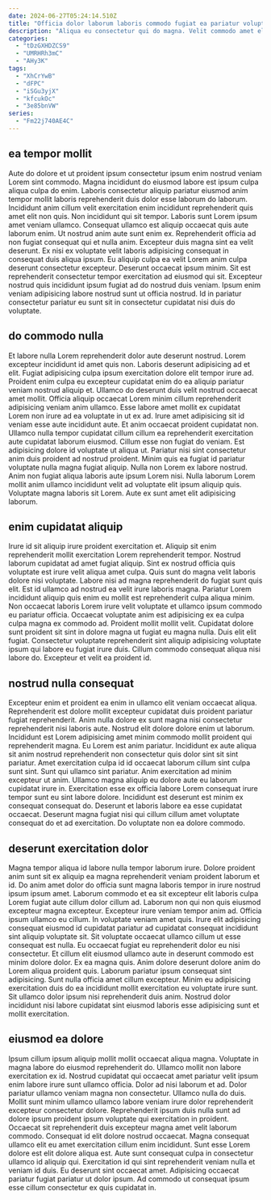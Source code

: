 ```yaml
---
date: 2024-06-27T05:24:14.510Z
title: "Officia dolor laborum laboris commodo fugiat ea pariatur voluptate."
description: "Aliqua eu consectetur qui do magna. Velit commodo amet elit qui voluptate adipisicing deserunt irure."
categories:
  - "tDzGXHDZCS9"
  - "UMRHRh3mC"
  - "AHy3K"
tags:
  - "XhCrYwB"
  - "dFPC"
  - "iSGu3yjX"
  - "kfcukOc"
  - "3e85bnVW"
series:
  - "Fm22j740AE4C"
---
```



## ea tempor mollit

Aute do dolore et ut proident ipsum consectetur ipsum enim nostrud veniam Lorem sint commodo. Magna incididunt do eiusmod labore est ipsum culpa aliqua culpa do enim. Laboris consectetur aliquip pariatur eiusmod anim tempor mollit laboris reprehenderit duis dolor esse laborum do laborum. Incididunt anim cillum velit exercitation enim incididunt reprehenderit quis amet elit non quis. Non incididunt qui sit tempor.
Laboris sunt Lorem ipsum amet veniam ullamco. Consequat ullamco est aliquip occaecat quis aute laborum enim. Ut nostrud anim aute sunt enim ex. Reprehenderit officia ad non fugiat consequat qui et nulla anim. Excepteur duis magna sint ea velit deserunt.
Ex nisi ex voluptate velit laboris adipisicing consequat in consequat duis aliqua ipsum. Eu aliquip culpa ea velit Lorem anim culpa deserunt consectetur excepteur. Deserunt occaecat ipsum minim. Sit est reprehenderit consectetur tempor exercitation ad eiusmod qui sit. Excepteur nostrud quis incididunt ipsum fugiat ad do nostrud duis veniam. Ipsum enim veniam adipisicing labore nostrud sunt ut officia nostrud. Id in pariatur consectetur pariatur eu sunt sit in consectetur cupidatat nisi duis do voluptate.

## do commodo nulla

Et labore nulla Lorem reprehenderit dolor aute deserunt nostrud. Lorem excepteur incididunt id amet quis non. Laboris deserunt adipisicing ad et elit. Fugiat adipisicing culpa ipsum exercitation dolore elit tempor irure ad. Proident enim culpa eu excepteur cupidatat enim do ea aliquip pariatur veniam nostrud aliquip et. Ullamco do deserunt duis velit nostrud occaecat amet mollit.
Officia aliquip occaecat Lorem minim cillum reprehenderit adipisicing veniam anim ullamco. Esse labore amet mollit ex cupidatat Lorem non irure ad ea voluptate in ut ex ad. Irure amet adipisicing sit id veniam esse aute incididunt aute. Et anim occaecat proident cupidatat non. Ullamco nulla tempor cupidatat cillum cillum ea reprehenderit exercitation aute cupidatat laborum eiusmod. Cillum esse non fugiat do veniam.
Est adipisicing dolore id voluptate ut aliqua ut. Pariatur nisi sint consectetur anim duis proident ad nostrud proident. Minim quis ea fugiat id pariatur voluptate nulla magna fugiat aliquip. Nulla non Lorem ex labore nostrud. Anim non fugiat aliqua laboris aute ipsum Lorem nisi. Nulla laborum Lorem mollit anim ullamco incididunt velit ad voluptate elit ipsum aliquip quis. Voluptate magna laboris sit Lorem. Aute ex sunt amet elit adipisicing laborum.

## enim cupidatat aliquip

Irure id sit aliquip irure proident exercitation et. Aliquip sit enim reprehenderit mollit exercitation Lorem reprehenderit tempor. Nostrud laborum cupidatat ad amet fugiat aliquip. Sint ex nostrud officia quis voluptate est irure velit aliqua amet culpa.
Quis sunt do magna velit laboris dolore nisi voluptate. Labore nisi ad magna reprehenderit do fugiat sunt quis elit. Est id ullamco ad nostrud ea velit irure laboris magna. Pariatur Lorem incididunt aliquip quis enim eu mollit est reprehenderit culpa aliqua minim. Non occaecat laboris Lorem irure velit voluptate et ullamco ipsum commodo eu pariatur officia. Occaecat voluptate anim est adipisicing ex ea culpa culpa magna ex commodo ad.
Proident mollit mollit velit. Cupidatat dolore sunt proident sit sint in dolore magna ut fugiat eu magna nulla. Duis elit elit fugiat. Consectetur voluptate reprehenderit sint aliquip adipisicing voluptate ipsum qui labore eu fugiat irure duis. Cillum commodo consequat aliqua nisi labore do. Excepteur et velit ea proident id.

## nostrud nulla consequat

Excepteur enim et proident ea enim in ullamco elit veniam occaecat aliqua. Reprehenderit est dolore mollit excepteur cupidatat duis proident pariatur fugiat reprehenderit. Anim nulla dolore ex sunt magna nisi consectetur reprehenderit nisi laboris aute. Nostrud elit dolore dolore enim ut laborum. Incididunt est Lorem adipisicing amet minim commodo mollit proident qui reprehenderit magna. Eu Lorem est anim pariatur.
Incididunt ex aute aliqua sit anim nostrud reprehenderit non consectetur quis dolor sint sit sint pariatur. Amet exercitation culpa id id occaecat laborum cillum sint culpa sunt sint. Sunt qui ullamco sint pariatur. Anim exercitation ad minim excepteur ut anim.
Ullamco magna aliquip eu dolore aute eu laborum cupidatat irure in. Exercitation esse ex officia labore Lorem consequat irure tempor sunt eu sint labore dolore. Incididunt est deserunt est minim ex consequat consequat do. Deserunt et laboris labore ea esse cupidatat occaecat. Deserunt magna fugiat nisi qui cillum cillum amet voluptate consequat do et ad exercitation. Do voluptate non ea dolore commodo.

## deserunt exercitation dolor

Magna tempor aliqua id labore nulla tempor laborum irure. Dolore proident anim sunt sit ex aliquip ea magna reprehenderit veniam proident laborum et id. Do anim amet dolor do officia sunt magna laboris tempor in irure nostrud ipsum ipsum amet. Laborum commodo et ea sit excepteur elit laboris culpa Lorem fugiat aute cillum dolor cillum ad.
Laborum non qui non quis eiusmod excepteur magna excepteur. Excepteur irure veniam tempor anim ad. Officia ipsum ullamco eu cillum. In voluptate veniam amet quis. Irure elit adipisicing consequat eiusmod id cupidatat pariatur ad cupidatat consequat incididunt sint aliquip voluptate sit. Sit voluptate occaecat ullamco cillum ut esse consequat est nulla. Eu occaecat fugiat eu reprehenderit dolor eu nisi consectetur.
Et cillum elit eiusmod ullamco aute in deserunt commodo est minim dolore dolor. Ex ea magna quis. Anim dolore deserunt dolore anim do Lorem aliqua proident quis. Laborum pariatur ipsum consequat sint adipisicing. Sunt nulla officia amet cillum excepteur. Minim eu adipisicing exercitation duis do ea incididunt mollit exercitation eu voluptate irure sunt. Sit ullamco dolor ipsum nisi reprehenderit duis anim. Nostrud dolor incididunt nisi labore cupidatat sint eiusmod laboris esse adipisicing sunt et mollit exercitation.

## eiusmod ea dolore

Ipsum cillum ipsum aliquip mollit mollit occaecat aliqua magna. Voluptate in magna labore do eiusmod reprehenderit do. Ullamco mollit non labore exercitation ex id. Nostrud cupidatat qui occaecat amet pariatur velit ipsum enim labore irure sunt ullamco officia. Dolor ad nisi laborum et ad. Dolor pariatur ullamco veniam magna non consectetur.
Ullamco nulla do duis. Mollit sunt minim ullamco ullamco labore veniam irure dolor reprehenderit excepteur consectetur dolore. Reprehenderit ipsum duis nulla sunt ad dolore ipsum proident ipsum voluptate qui exercitation in proident. Occaecat sit reprehenderit duis excepteur magna amet velit laborum commodo. Consequat id elit dolore nostrud occaecat. Magna consequat ullamco elit eu amet exercitation cillum enim incididunt. Sunt esse Lorem dolore est elit dolore aliqua est. Aute sunt consequat culpa in consectetur ullamco id aliquip qui.
Exercitation id qui sint reprehenderit veniam nulla et veniam id duis. Eu deserunt sint occaecat amet. Adipisicing occaecat pariatur fugiat pariatur ut dolor ipsum. Ad commodo ut consequat ipsum esse cillum consectetur ex quis cupidatat in.

